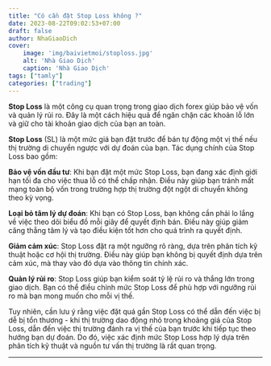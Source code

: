 ```yaml
---
title: "Có cần đặt Stop Loss không ?"
date: 2023-08-22T09:02:53+07:00
draft: false
author: NhaGiaoDich
cover:
    image: 'img/baivietmoi/stoploss.jpg'
    alt: 'Nhà Giao Dịch'
    caption: 'Nhà Giao Dịch'
tags: ["tamly"]
categories: ["trading"]
---
```

**Stop Loss** là một công cụ quan trọng trong giao dịch forex giúp bảo vệ vốn và quản lý rủi ro. Đây là một cách hiệu quả để ngăn chặn các khoản lỗ lớn và giữ cho tài khoản giao dịch của bạn an toàn.

**Stop Loss** (SL) là một mức giá bạn đặt trước để bán tự động một vị thế nếu thị trường di chuyển ngược với dự đoán của bạn. Tác dụng chính của Stop Loss bao gồm:

**Bảo vệ vốn đầu tư**: Khi bạn đặt một mức Stop Loss, bạn đang xác định giới hạn tối đa cho việc thua lỗ có thể chấp nhận. Điều này giúp bạn tránh mất mạng toàn bộ vốn trong trường hợp thị trường đột ngột di chuyển không theo kỳ vọng.

**Loại bỏ tâm lý dự đoán**: Khi bạn có Stop Loss, bạn không cần phải lo lắng về việc theo dõi biểu đồ mỗi giây để quyết định bán. Điều này giúp giảm căng thẳng tâm lý và tạo điều kiện tốt hơn cho quá trình ra quyết định.

**Giảm cảm xúc**: Stop Loss đặt ra một ngưỡng rõ ràng, dựa trên phân tích kỹ thuật hoặc cơ hội thị trường. Điều này giúp bạn không bị quyết định dựa trên cảm xúc, mà thay vào đó dựa vào thông tin chính xác.

**Quản lý rủi ro**: Stop Loss giúp bạn kiểm soát tỷ lệ rủi ro và thắng lớn trong giao dịch. Bạn có thể điều chỉnh mức Stop Loss để phù hợp với ngưỡng rủi ro mà bạn mong muốn cho mỗi vị thế.

Tuy nhiên, cần lưu ý rằng việc đặt quá gần Stop Loss có thể dẫn đến việc bị dễ bị tổn thương - khi thị trường dao động nhỏ trong khoảng giá của Stop Loss, dẫn đến việc thị trường đánh ra vị thế của bạn trước khi tiếp tục theo hướng bạn dự đoán. Do đó, việc xác định mức Stop Loss hợp lý dựa trên phân tích kỹ thuật và nguồn tư vấn thị trường là rất quan trọng.

---


